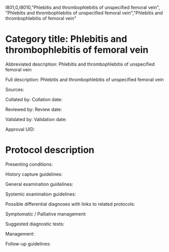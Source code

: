 I801,0,I8010,"Phlebitis and thrombophlebitis of unspecified femoral vein", "Phlebitis and thrombophlebitis of unspecified femoral vein","Phlebitis and thrombophlebitis of femoral vein"
# Category title: Phlebitis and thrombophlebitis of femoral vein

Abbreviated description: Phlebitis and thrombophlebitis of unspecified femoral vein

Full description: Phlebitis and thrombophlebitis of unspecified femoral vein

Sources:

Collated by:
Collation date:

Reviewed by:
Review date:

Validated by:
Validation date:

Approval UID:

# Protocol description

Presenting conditions:

History capture guidelines:

General examination guidelines:

Systemic examination guidelines:

Possible differential diagnoses with links to related protocols:

Symptomatic / Palliative management:

Suggested diagnostic tests:

Management:

Follow-up guidelines:
